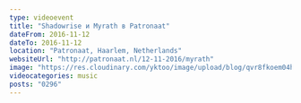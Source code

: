 ```yaml
---
type: videoevent
title: "Shadowrise и Myrath в Patronaat"
dateFrom: 2016-11-12
dateTo: 2016-11-12
location: "Patronaat, Haarlem, Netherlands"
websiteUrl: "http://patronaat.nl/12-11-2016/myrath"
image: "https://res.cloudinary.com/yktoo/image/upload/blog/qvr8fkoem04h3260.jpg"
videocategories: music
posts: "0296"
---
```

